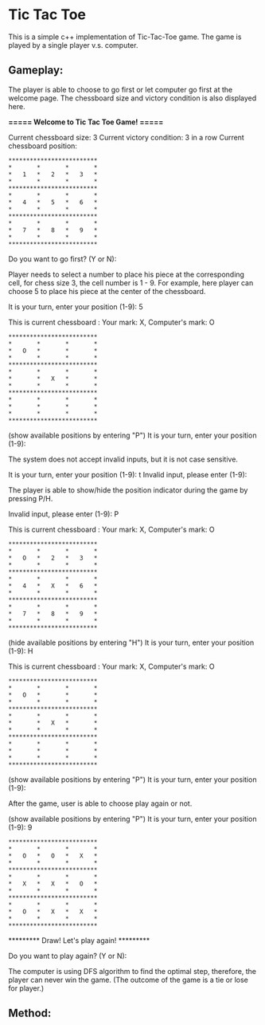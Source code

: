 # Tic Tac Toe

This is a simple c++ implementation of Tic-Tac-Toe game. The game is played by a single player v.s. computer.

## Gameplay:

The player is able to choose to go first or let computer go first at the welcome page.
The chessboard size and victory condition is also displayed here.

**===== Welcome to Tic Tac Toe Game! =====**

Current chessboard size: 3
Current victory condition: 3 in a row
Current chessboard position: 

	*************************
	*       *       *       *
	*   1   *   2   *   3   *
	*       *       *       *
	*************************
	*       *       *       *
	*   4   *   5   *   6   *
	*       *       *       *
	*************************
	*       *       *       *
	*   7   *   8   *   9   *
	*       *       *       *
	*************************


Do you want to go first? (Y or N): 


Player needs to select a number to place his piece at the corresponding cell, for chess size 3, the cell number is 1 - 9.
For example, here player can choose 5 to place his piece at the center of the chessboard.


It is your turn, enter your position (1-9): 5

This is current chessboard :
Your mark: X,  Computer's mark: O

	*************************
	*       *       *       *
	*   O   *       *       *
	*       *       *       *
	*************************
	*       *       *       *
	*       *   X   *       *
	*       *       *       *
	*************************
	*       *       *       *
	*       *       *       *
	*       *       *       *
	*************************

(show available positions by entering "P")
It is your turn, enter your position (1-9): 

The system does not accept invalid inputs, but it is not case sensitive.

It is your turn, enter your position (1-9): t
Invalid input, please enter (1-9): 

The player is able to show/hide the position indicator during the game by pressing P/H.

Invalid input, please enter (1-9): P

This is current chessboard :
Your mark: X,  Computer's mark: O

	*************************
	*       *       *       *
	*   O   *   2   *   3   *
	*       *       *       *
	*************************
	*       *       *       *
	*   4   *   X   *   6   *
	*       *       *       *
	*************************
	*       *       *       *
	*   7   *   8   *   9   *
	*       *       *       *
	*************************

(hide available positions by entering "H")
It is your turn, enter your position (1-9): H

This is current chessboard :
Your mark: X,  Computer's mark: O

	*************************
	*       *       *       *
	*   O   *       *       *
	*       *       *       *
	*************************
	*       *       *       *
	*       *   X   *       *
	*       *       *       *
	*************************
	*       *       *       *
	*       *       *       *
	*       *       *       *
	*************************

(show available positions by entering "P")
It is your turn, enter your position (1-9):

After the game, user is able to choose play again or not.

(show available positions by entering "P")
It is your turn, enter your position (1-9): 9

	*************************
	*       *       *       *
	*   O   *   O   *   X   *
	*       *       *       *
	*************************
	*       *       *       *
	*   X   *   X   *   O   *
	*       *       *       *
	*************************
	*       *       *       *
	*   O   *   X   *   X   *
	*       *       *       *
	*************************


********* Draw! Let's play again! *********


Do you want to play again? (Y or N):

The computer is using DFS algorithm to find the optimal step, therefore, the player can never win the game. (The outcome of the game is a tie or lose for player.)

## Method:
